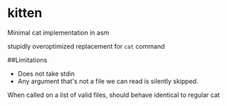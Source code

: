 # kitten
Minimal cat implementation in asm


stupidly overoptimized replacement for `cat` command

##Limitations

* Does not take stdin
* Any argument that's not a file we can read is silently skipped.

When called on a list of valid files, should behave identical to regular cat
